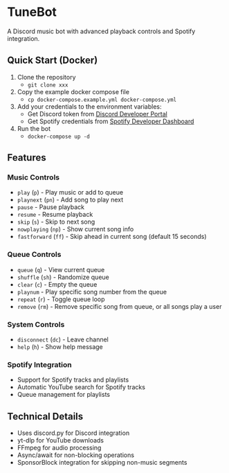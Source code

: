 # TuneBot

A Discord music bot with advanced playback controls and Spotify integration.

## Quick Start (Docker)
1. Clone the repository
    - `git clone xxx`
2. Copy the example docker compose file
    - `cp docker-compose.example.yml docker-compose.yml`
3. Add your credentials to the environment variables:
    - Get Discord token from [Discord Developer Portal](https://discord.com/developers/applications)
    - Get Spotify credentials from [Spotify Developer Dashboard](https://developer.spotify.com/dashboard)
4. Run the bot
   - `docker-compose up -d`

## Features

### Music Controls
- `play` (`p`) - Play music or add to queue
- `playnext` (`pn`) - Add song to play next
- `pause` - Pause playback
- `resume` - Resume playback
- `skip` (`s`) - Skip to next song
- `nowplaying` (`np`) - Show current song info
- `fastforward` (`ff`) - Skip ahead in current song (default 15 seconds)

### Queue Controls
- `queue` (`q`) - View current queue
- `shuffle` (`sh`) - Randomize queue
- `clear` (`c`) - Empty the queue
- `playnum` - Play specific song number from the queue
- `repeat` (`r`) - Toggle queue loop
- `remove` (`rm`) - Remove specific song from queue, or all songs play a user

### System Controls
- `disconnect` (`dc`) - Leave channel
- `help` (`h`) - Show help message

### Spotify Integration
- Support for Spotify tracks and playlists
- Automatic YouTube search for Spotify tracks
- Queue management for playlists

## Technical Details
- Uses discord.py for Discord integration
- yt-dlp for YouTube downloads
- FFmpeg for audio processing
- Async/await for non-blocking operations
- SponsorBlock integration for skipping non-music segments